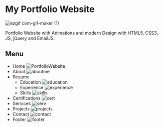 # My Portfolio Website

![ezgif com-gif-maker (1)](https://user-images.githubusercontent.com/51766689/134809158-9a920c8a-64ba-48a3-854e-dcf20ae7b61c.gif)


Portfolio Website with Animations and modern Design with HTML5, CSS3, JS, jQuery and EmailJS.

## Menu 

* Home
![PortfolioWebsite](https://user-images.githubusercontent.com/51766689/135588323-0be5fccc-91e2-4e4f-9324-3d1c05a34d8a.PNG)
* About
![aboutme](https://user-images.githubusercontent.com/51766689/134778577-ad21cebd-15ee-4f38-8538-82eb0fa81f41.PNG)
* Resume 
  *  Education
  ![education](https://user-images.githubusercontent.com/51766689/135588314-802d608c-010f-4f39-9954-e6abfcea23b8.PNG)
  *  Experience
  ![experience](https://user-images.githubusercontent.com/51766689/134778572-afa6bf29-d9ea-4726-b999-5cfa39236bca.PNG)
  *  Skills
  ![skills](https://user-images.githubusercontent.com/51766689/134778571-8c236ff8-f6a3-48ba-90dc-79dd4dbd32af.PNG)
* Certifications
![cert](https://user-images.githubusercontent.com/51766689/134778568-c0e1f65d-684f-4264-b8ee-e6d3e3bf5ae7.PNG)
* Services
![serv](https://user-images.githubusercontent.com/51766689/134778567-753af40b-5023-4eeb-ab18-42ba7b86549e.PNG)
* Projects
![projects](https://user-images.githubusercontent.com/51766689/134778566-ef15eec1-97c1-4f8c-a3c5-8f3fe4d3a3ef.PNG)
* Contact
![contact](https://user-images.githubusercontent.com/51766689/134778565-7434b625-4977-4b81-9d0d-d8bc343fe6f1.PNG)
* Footer
![footer](https://user-images.githubusercontent.com/51766689/135311321-b8d528bb-4af5-45bd-97e3-25215302c1b3.PNG)

